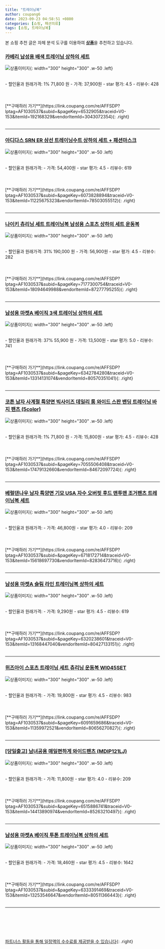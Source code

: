 ```yaml
---
title: "트레이닝복"
author: coupang6
date: 2023-09-23 04:58:51 +0800
categories: [쇼핑, 패션의류]
tags: [쇼핑, 트레이닝복]
---
```


본 쇼핑 추천 글은 자체 분석 도구를 이용하여 [**상품**](https://link.coupang.com/a/bao1ui)을 추천하고 있습니다.

### [카베리 남성용 배색 트레이닝 상하의 세트](https://link.coupang.com/re/AFFSDP?lptag=AF1030537&subid=&pageKey=6532905&traceid=V0-153&itemId=192168329&vendorItemId=3043072354)

![상품이미지](https://thumbnail8.coupangcdn.com/thumbnails/remote/230x230ex/image/vendor_inventory/b2f3/167efb5e9b1661aff7e681ec27c9215c4512debb884a00aa5fa928a7a6f6.jpg){: width="300" height="300" .w-50 .left}


<br>
- 할인율과 원래가격: 1%  71,800   원
- 가격: 37,900원
- star 평가: 4.5
- 리뷰수: 428
<br>
<br>
<br>
<br>
[**구매하러 가기**](https://link.coupang.com/re/AFFSDP?lptag=AF1030537&subid=&pageKey=6532905&traceid=V0-153&itemId=192168329&vendorItemId=3043072354){: .right}
<br>
<br>

---

### [아디다스 SRN ER 삼선 트레이닝수트 상하의 세트 + 패션마스크](https://link.coupang.com/re/AFFSDP?lptag=AF1030537&subid=&pageKey=6073828894&traceid=V0-153&itemId=11225675323&vendorItemId=78503055512)

![상품이미지](https://thumbnail10.coupangcdn.com/thumbnails/remote/230x230ex/image/vendor_inventory/8ea7/83c73a20214d96d607d0131c887fa2dd0e37c14c7bb42b346eba3a6ac8db.jpg){: width="300" height="300" .w-50 .left}


<br>
- 할인율과 원래가격: 
- 가격: 54,400원
- star 평가: 4.5
- 리뷰수: 619
<br>
<br>
<br>
<br>
[**구매하러 가기**](https://link.coupang.com/re/AFFSDP?lptag=AF1030537&subid=&pageKey=6073828894&traceid=V0-153&itemId=11225675323&vendorItemId=78503055512){: .right}
<br>
<br>

---

### [나이키 츄리닝 세트 트레이닝복 남성용 스포츠 상하의 세트 운동복](https://link.coupang.com/re/AFFSDP?lptag=AF1030537&subid=&pageKey=7177300754&traceid=V0-153&itemId=18094649988&vendorItemId=87277795255)

![상품이미지](https://thumbnail7.coupangcdn.com/thumbnails/remote/230x230ex/image/vendor_inventory/3bd4/f938cea02b61d40cd624e4efb27f85eb460ed8c3fd93de9c2a6e1770f905.jpg){: width="300" height="300" .w-50 .left}


<br>
- 할인율과 원래가격: 31%  190,000   원
- 가격: 56,900원
- star 평가: 4.5
- 리뷰수: 282
<br>
<br>
<br>
<br>
[**구매하러 가기**](https://link.coupang.com/re/AFFSDP?lptag=AF1030537&subid=&pageKey=7177300754&traceid=V0-153&itemId=18094649988&vendorItemId=87277795255){: .right}
<br>
<br>

---

### [남성용 마켓A 베이직 3색 트레이닝 상하의 세트](https://link.coupang.com/re/AFFSDP?lptag=AF1030537&subid=&pageKey=6342784280&traceid=V0-153&itemId=13314131074&vendorItemId=80570351041)

![상품이미지](https://thumbnail7.coupangcdn.com/thumbnails/remote/230x230ex/image/rs_quotation_api/txly8o7m/631dfd3e5960463a9b21433b5aeb4305.jpg){: width="300" height="300" .w-50 .left}


<br>
- 할인율과 원래가격: 37%  55,900   원
- 가격: 13,500원
- star 평가: 5.0
- 리뷰수: 741
<br>
<br>
<br>
<br>
[**구매하러 가기**](https://link.coupang.com/re/AFFSDP?lptag=AF1030537&subid=&pageKey=6342784280&traceid=V0-153&itemId=13314131074&vendorItemId=80570351041){: .right}
<br>
<br>

---

### [코튼 남자 사계절 특양면 빅사이즈 데일리 롱 와이드 스판 밴딩 트레이닝 바지 팬츠 (5color)](https://link.coupang.com/re/AFFSDP?lptag=AF1030537&subid=&pageKey=7055506408&traceid=V0-153&itemId=17479132660&vendorItemId=84672097724)

![상품이미지](https://thumbnail10.coupangcdn.com/thumbnails/remote/230x230ex/image/vendor_inventory/7d8e/f352e77d04f01ac580756ae2ddcd3e54fe8fd3ee05bbbe288c41b6f3b327.jpg){: width="300" height="300" .w-50 .left}


<br>
- 할인율과 원래가격: 1%  71,800   원
- 가격: 15,800원
- star 평가: 4.5
- 리뷰수: 428
<br>
<br>
<br>
<br>
[**구매하러 가기**](https://link.coupang.com/re/AFFSDP?lptag=AF1030537&subid=&pageKey=7055506408&traceid=V0-153&itemId=17479132660&vendorItemId=84672097724){: .right}
<br>
<br>

---

### [베럴댄나우 남자 특양면 기모 USA 자수 오버핏 후드 맨투맨 조거팬츠 트레이닝복 세트](https://link.coupang.com/re/AFFSDP?lptag=AF1030537&subid=&pageKey=6718172714&traceid=V0-153&itemId=15618697730&vendorItemId=82836473716)

![상품이미지](https://thumbnail7.coupangcdn.com/thumbnails/remote/230x230ex/image/vendor_inventory/1753/6de2f7d1cac21296282e359a5d65f5edbad9826083240f3dc487cd19b565.jpg){: width="300" height="300" .w-50 .left}


<br>
- 할인율과 원래가격: 
- 가격: 46,800원
- star 평가: 4.0
- 리뷰수: 209
<br>
<br>
<br>
<br>
[**구매하러 가기**](https://link.coupang.com/re/AFFSDP?lptag=AF1030537&subid=&pageKey=6718172714&traceid=V0-153&itemId=15618697730&vendorItemId=82836473716){: .right}
<br>
<br>

---

### [남성용 마켓A 슬림 라인 트레이닝복 상하의 세트](https://link.coupang.com/re/AFFSDP?lptag=AF1030537&subid=&pageKey=6320238601&traceid=V0-153&itemId=13168447040&vendorItemId=80427133151)

![상품이미지](https://thumbnail8.coupangcdn.com/thumbnails/remote/230x230ex/image/rs_quotation_api/uze7cqab/9f566ffb552b4cc9b8fc10bdea00b1bd.jpg){: width="300" height="300" .w-50 .left}


<br>
- 할인율과 원래가격: 
- 가격: 9,290원
- star 평가: 4.5
- 리뷰수: 619
<br>
<br>
<br>
<br>
[**구매하러 가기**](https://link.coupang.com/re/AFFSDP?lptag=AF1030537&subid=&pageKey=6320238601&traceid=V0-153&itemId=13168447040&vendorItemId=80427133151){: .right}
<br>
<br>

---

### [위즈아이 스포츠 트레이닝 세트 츄리닝 운동복 WI045SET](https://link.coupang.com/re/AFFSDP?lptag=AF1030537&subid=&pageKey=6091659686&traceid=V0-153&itemId=11359972521&vendorItemId=80656270827)

![상품이미지](https://thumbnail9.coupangcdn.com/thumbnails/remote/230x230ex/image/vendor_inventory/be71/e6d815dc6a0bf760af908ee8d0109f8fe24319076c8adc52d9e5a5ab2974.jpg){: width="300" height="300" .w-50 .left}


<br>
- 할인율과 원래가격: 
- 가격: 19,800원
- star 평가: 4.5
- 리뷰수: 983
<br>
<br>
<br>
<br>
[**구매하러 가기**](https://link.coupang.com/re/AFFSDP?lptag=AF1030537&subid=&pageKey=6091659686&traceid=V0-153&itemId=11359972521&vendorItemId=80656270827){: .right}
<br>
<br>

---

### [[당일출고] 남녀공용 매일편하게 와이드팬츠 (MDIP121LJ)](https://link.coupang.com/re/AFFSDP?lptag=AF1030537&subid=&pageKey=6515886741&traceid=V0-153&itemId=14413890974&vendorItemId=85263210497)

![상품이미지](https://thumbnail7.coupangcdn.com/thumbnails/remote/230x230ex/image/vendor_inventory/0b48/9f8d393b7c05e26016cd23e49ad4664cdf43122e51a41077a002f3011f4b.jpg){: width="300" height="300" .w-50 .left}


<br>
- 할인율과 원래가격: 
- 가격: 11,800원
- star 평가: 4.0
- 리뷰수: 209
<br>
<br>
<br>
<br>
[**구매하러 가기**](https://link.coupang.com/re/AFFSDP?lptag=AF1030537&subid=&pageKey=6515886741&traceid=V0-153&itemId=14413890974&vendorItemId=85263210497){: .right}
<br>
<br>

---

### [남성용 마켓A 베이직 투톤 트레이닝복 상하의 세트](https://link.coupang.com/re/AFFSDP?lptag=AF1030537&subid=&pageKey=6333391469&traceid=V0-153&itemId=13253546647&vendorItemId=80511366443)

![상품이미지](https://thumbnail8.coupangcdn.com/thumbnails/remote/230x230ex/image/rs_quotation_api/xrxbn35l/60b7402a6b544da98d595dec4a3ad876.jpg){: width="300" height="300" .w-50 .left}


<br>
- 할인율과 원래가격: 
- 가격: 18,460원
- star 평가: 4.5
- 리뷰수: 1642
<br>
<br>
<br>
<br>
[**구매하러 가기**](https://link.coupang.com/re/AFFSDP?lptag=AF1030537&subid=&pageKey=6333391469&traceid=V0-153&itemId=13253546647&vendorItemId=80511366443){: .right}
<br>
<br>

---
<br><br><br><br><br> [파트너스 활동을 통해 일정액의 수수료를 제공받을 수 있습니다](https://link.coupang.com/a/bao1ui){: .right}